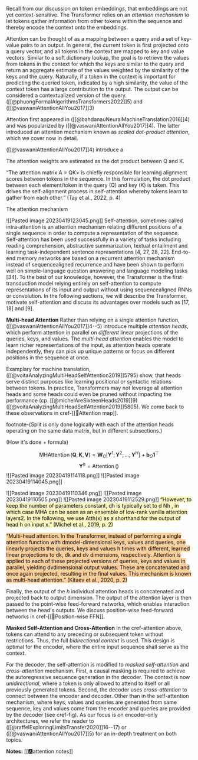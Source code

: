 Recall from our discussion on token embeddings, that embeddings are not yet context-sensitive. The Transformer relies on an *attention mechanism* to let tokens gather information from other tokens within the sequence and thereby encode the context onto the embeddings.

Attention can be thought of as a mapping between a query and a set of key-value pairs to an output. In general, the current token is first projected onto a query vector, and all tokens in the context are mapped to key and value vectors. Similar to a soft dictionary lookup, the goal is to retrieve the values from tokens in the context for which the keys are similar to the query and return an aggregate estimate of the values weighted by the similarity of the keys and the query. Naturally, if a token in the context is important for predicting the queried token, indicated by a high similarity, the value of the context token has a large contribution to the output. The output can be considered a contextualized version of the query. ([[@phuongFormalAlgorithmsTransformers2022]]5) and ([[@vaswaniAttentionAllYou2017]]3)

Attention first appeared in ([[@bahdanauNeuralMachineTranslation2016]]4) and was popularized by ([[@vaswaniAttentionAllYou2017]]4). The latter introduced an attention mechanism known as *scaled dot-product attention*, which we cover now in detail.



([[@vaswaniAttentionAllYou2017]]4) introduce a 

The attention weights are estimated as the dot product between Q and K. 


“The attention matrix A = QK> is chiefly responsible for learning alignment scores between tokens in the sequence. In this formulation, the dot product between each element/token in the query (Q) and key (K) is taken. This drives the self-alignment process in self-attention whereby tokens learn to gather from each other.” (Tay et al., 2022, p. 4)




The attention mechanism 


![[Pasted image 20230419123045.png]]
Self-attention, sometimes called intra-attention is an attention mechanism relating different positions of a single sequence in order to compute a representation of the sequence. Self-attention has been used successfully in a variety of tasks including reading comprehension, abstractive summarization, textual entailment and learning task-independent sentence representations [4, 27, 28, 22]. End-to-end memory networks are based on a recurrent attention mechanism instead of sequencealigned recurrence and have been shown to perform well on simple-language question answering and language modeling tasks [34]. To the best of our knowledge, however, the Transformer is the first transduction model relying entirely on self-attention to compute representations of its input and output without using sequencealigned RNNs or convolution. In the following sections, we will describe the Transformer, motivate self-attention and discuss its advantages over models such as [17, 18] and [9].


**Multi-head Attention**
Rather than relying on a single attention function, ([[@vaswaniAttentionAllYou2017]]4--5) introduce multiple *attention heads*, which perform attention in parallel on *different* linear projections of the queries, keys, and values. The *multi-head attention* enables the model to learn richer representations of the input, as attention heads operate independently, they can pick up unique patterns or focus on different positions in the sequence at once. 

Examplary for machine translation, ([[@voitaAnalyzingMultiHeadSelfAttention2019]]5795) show, that heads serve distinct purposes like learning positional or syntactic relations between tokens. In practice, Transformers may not leverage all attention heads and some heads could even be pruned without impacting the performance (cp. [[@michelAreSixteenHeads2019]]9) ([[@voitaAnalyzingMultiHeadSelfAttention2019]]5805). We come back to these observations in cref-[[🧭Attention map]].

footnote-(Split is only done logically with each of the attention heads operating on the same data matrix, but in different subsections.)


(How it's done + formula)

$$
\operatorname{MHAttention}(\mathbf{Q}, \mathbf{K}, \mathbf{V}) = \mathbf{W}_{O}\left[\mathbf{Y}^{1};\mathbf{Y}^{2};\ldots;\mathbf{Y}^{H} \right] + \mathbf{b}_{O}\mathbf{1}^{\top}
$$
$$
\mathbf{Y}^{h} = \operatorname{Attention}() 
$$
![[Pasted image 20230419114118.png]]
![[Pasted image 20230419114045.png]]

![[Pasted image 20230419110346.png]]
![[Pasted image 20230419110505.png]]
![[Pasted image 20230419112529.png]]
<mark style="background: #FFF3A3A6;">“However, to keep the number of parameters constant, dh is typically set to d Nh , in which case MHA can be seen as an ensemble of low-rank vanilla attention layers2. In the following, we use Atth(x) as a shorthand for the output of head h on input x.” (Michel et al., 2019, p. 2)</mark>

<mark style="background: #FFB86CA6;">“Multi-head attention. In the Transformer, instead of performing a single attention function with dmodel-dimensional keys, values and queries, one linearly projects the queries, keys and values h times with different, learned linear projections to dk, dk and dv dimensions, respectively. Attention is applied to each of these projected versions of queries, keys and values in parallel, yielding dvdimensional output values. These are concatenated and once again projected, resulting in the final values. This mechanism is known as multi-head attention.” (Kitaev et al., 2020, p. 2)</mark>

Finally, the output of the $h$ individual attention heads is concatenated and projected back to output dimension. The output of the attention layer is then passed to the point-wise feed-forward networks, which enables interaction between the head's outputs. We discuss position-wise feed-forward networks in cref-[[🎱Position-wise FFN]].

**Masked Self-Attention and Cross-Attention**
In the cref-attention above, tokens can attend to any preceding or subsequent token without restrictions. Thus, the full *bidirectional context* is used. This design is optimal for the encoder, where the entire input sequence shall serve as the context. 

For the decoder, the self-attention is modified to *masked self-attention* and *cross-attention* mechanism. First, a causal masking is required to achieve the autoregressive sequence generation in the decoder. The context is now *unidirectional*, where a token is only allowed to attend to itself or all previously generated tokens. Second, the decoder uses *cross-attention* to connect between the encoder and decoder. Other than in the self-attention mechanism, where keys, values and queries are generated from same sequence, key and values come from the encoder and queries are provided by the decoder (see cref-fig). As our focus is on encoder-only architectures, we refer the reader to ([[@raffelExploringLimitsTransfer2020]]16--17) or ([[@vaswaniAttentionAllYou2017]]5) for an in-depth treatment on both topics.

**Notes:**
[[🅰️attention notes]]

